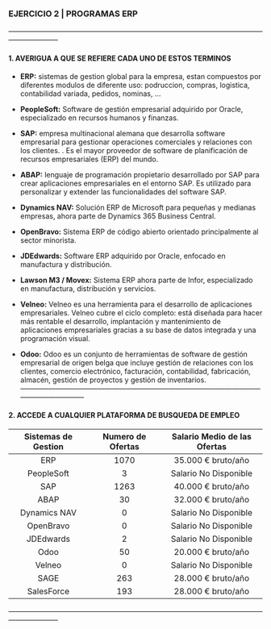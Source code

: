 ###   EJERCICIO 2 | PROGRAMAS ERP
———————————————————————————————————————————
####    1. AVERIGUA A QUE SE REFIERE CADA UNO DE ESTOS TERMINOS
- **ERP:** sistemas de gestion global para la empresa, estan compuestos por diferentes modulos de diferente uso: podruccion, compras, logistica, contabilidad variada, pedidos, nominas, ...

- **PeopleSoft:** Software de gestión empresarial adquirido por Oracle, especializado en recursos humanos y finanzas.

- **SAP:** empresa multinacional alemana que desarrolla software empresarial para gestionar operaciones comerciales y relaciones con los clientes. . Es el mayor proveedor de software de planificación de recursos empresariales (ERP) del mundo.

- **ABAP:** lenguaje de programación propietario desarrollado por SAP para crear aplicaciones empresariales en el entorno SAP. Es utilizado para personalizar y extender las funcionalidades del software SAP.

- **Dynamics NAV:** Solución ERP de Microsoft para pequeñas y medianas empresas, ahora parte de Dynamics 365 Business Central.

- **OpenBravo:** Sistema ERP de código abierto orientado principalmente al sector minorista.

- **JDEdwards:** Software ERP adquirido por Oracle, enfocado en manufactura y distribución.

- **Lawson M3 / Movex:** Sistema ERP ahora parte de Infor, especializado en manufactura, distribución y servicios.

- **Velneo:** Velneo es una herramienta para el desarrollo de aplicaciones empresariales. Velneo cubre el ciclo completo: está diseñada para hacer más rentable el desarrollo, implantación y mantenimiento de aplicaciones empresariales gracias a su base de datos integrada y una programación visual.

- **Odoo:** Odoo es un conjunto de herramientas de software de gestión empresarial de origen belga que incluye gestión de relaciones con los clientes, comercio electrónico, facturación, contabilidad, fabricación, almacén, gestión de proyectos y gestión de inventarios.
———————————————————————————————————————————
####    2. ACCEDE A CUALQUIER PLATAFORMA DE BUSQUEDA DE EMPLEO
| Sistemas de Gestion | Numero de Ofertas | Salario Medio de las Ofertas |
| :-----------------: | :---------------: | :--------------------------: |
|         ERP         |       1070        |      35.000 € bruto/año      |
|     PeopleSoft      |         3         |    Salario No Disponible     |
|         SAP         |       1263        |      40.000 € bruto/año      |
|        ABAP         |        30         |      32.000 € bruto/año      |
|    Dynamics NAV     |         0         |    Salario No Disponible     |
|      OpenBravo      |         0         |    Salario No Disponible     |
|      JDEdwards      |         2         |    Salario No Disponible     |
|        Odoo         |        50         |      20.000 € bruto/año      |
|       Velneo        |         0         |    Salario No Disponible     |
|        SAGE         |        263        |      28.000 € bruto/año      |
|     SalesForce      |        193        |      28.000 € bruto/año      |

———————————————————————————————————————————

